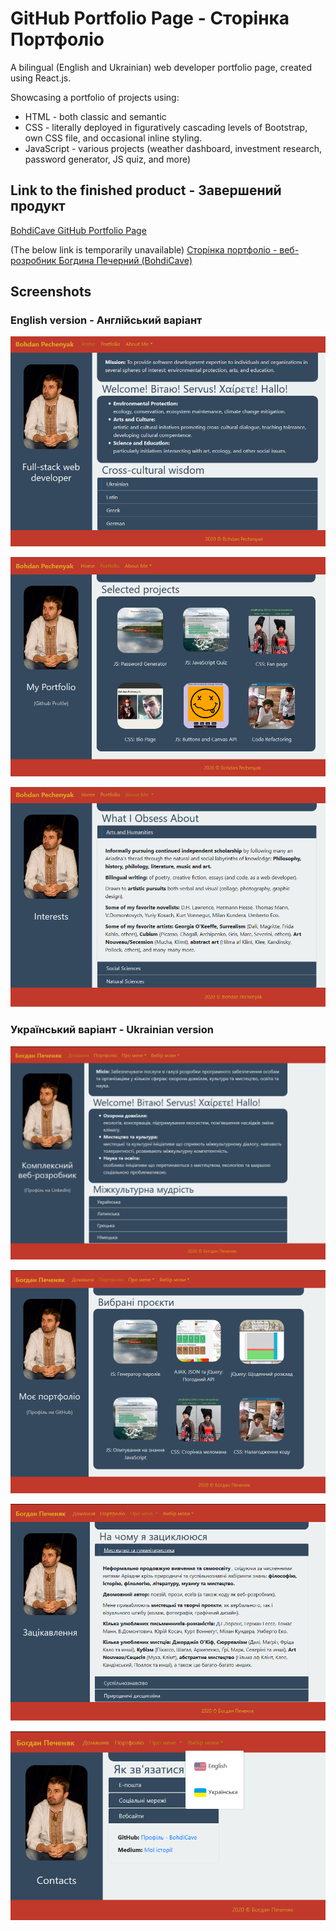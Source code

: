 # GitHub Portfolio Page - Сторінка Портфоліо

A bilingual (English and Ukrainian) web developer portfolio page, created using React.js.

Showcasing a portfolio of projects using:

* HTML - both classic and semantic
* CSS - literally deployed in figuratively cascading levels of Bootstrap, own CSS file, and occasional inline styling.
* JavaScript - various projects (weather dashboard, investment research, password generator, JS quiz, and more)

## Link to the finished product - Завершений продукт

[BohdiCave GitHub Portfolio Page](https://bohdicave.github.io)

(The below link is temporarily unavailable) 
[Сторінка портфоліо - веб-розробник Богдина Печерний (BohdiCave)](https://bohdicave.github.io/index-ua.html)

## Screenshots

### English version - Англійський варіант

![Home Page](./public/assets/Images/Screenshots/home-page.png)

![Portfolio Page](./public/assets/Images/Screenshots/portfolio-page.png)

![Interests Page](./public/assets/Images/Screenshots/interests.png)

### Український варіант - Ukrainian version

![Домашня сторінка](./public/assets/Images/Screenshots/home-page-ua.png)

![Сторінка портфоліо](./public/assets/Images/Screenshots/portfolio-page-ua.png)

![Сторінка про мої зацікавлення](./public/assets/Images/Screenshots/interests-ua.png)

![Сторінка контактів](./public/assets/Images/Screenshots/contacts-ua.png)
